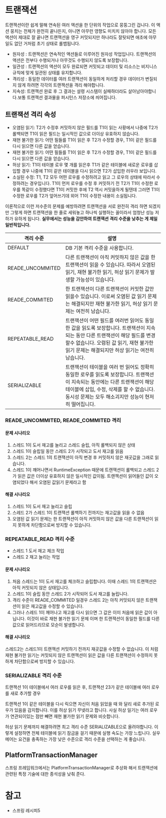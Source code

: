 # 트랜잭션

트랜잭션이란 쉽게 말해 연속된 여러 액션을 한 단위의 작업으로 뭉뚱그린 겁니다. 이 액션 뭉치는 전체가 완전히 끝나든지, 아니면 아무런 영향도 미치치 않아야 합니다. 모든 액션이 제대로 잘 끝나면 트랜잭션을 영구 커밋되지만 하나라도 잘됫되면 애초에 아무 일도 없던 거처럼 초기 상태로 롤뱁됩니다.

* 원자성 : 트랜잭션은 연속적인 액션들로 이루어진 원자성 작업입니다. 트랜잭션의 액션은 전부다 수행되거나 아무것도 수행되지 않도록 보장합니다.
* 일관성 : 트랜잭션의 액션이 모두 완료되면 커밋되고 데이터 및 리소스는 비지니스 규칙에 맞게 일관된 상태를 유지합니다.
* 격리성 : 동일한 데이터를 여러 트랜잭션이 동일하게 처리할 경우 데이터가 변질되지 않게 하려면 각각의 트랜잭션을 격리 해야합니다.
* 지속성: 트랜잭션 완료 후 그 결과는 설령 시스템이 실패하더라도 살아남아야합니다.보통 트랜잭션 결과물을 퍼시턴스 저장소에 씌어집니다.


## 트랜잭션 격리 속성 

* 오염된 읽기: T2가 수정후 커밋하지 않은 필드를 T1이 읽는 사황에서 나중에 T2가 롤백되면 T1이 읽은 필드는 일시적인 값으로 더이상 유효하지 않습니다.
* 재현 불가한 읽기: 어떤 필들를 T1이 읽은 후 T2가 수정할 경우, T1이 같은 필드를 다시 읽으면 다른 값을 얻습니다.
* 재현 불가한 읽기: 어떤 필들를 T1이 읽은 후 T2가 수정할 경우, T1이 같은 필드를 다시 읽으면 다른 값을 얻습니다.
* 허상 읽기: T1이 테이블 로우 몇 개를 읽은후 T1가 같은 테이블에 새로운 로우를 삽입할 경우 나중에 T1이 같은 테이블을 다시 읽으면 T2가 삽입한 러우라 보입니다.
* 소실된 수정: T1, T2 모두 어떤 로우를 수정하려고 읽고 그 로우의 상태에 따라서 수정하려는 경우입니다. T1이 먼저 로우를 수정 후 커밋하기 전 T2가 T1이 수정한 로우를 똑같이 수정했다면 T1이 커밋한 후에 T2 역시 커밋을하게 될텐데 그러면 T1이 수정한 로우를 T2가 엎어쓰기데 외어 T1이 수정한 내용이 소실됩니다.

이론적으로 이런 저수준의 문제를 예방하려면 트랜잭션을 서로 완전히 격리 하면 되겠지만 그렇게 하면 트랜잭션을 한 줄로 세워놓고 하나씩 실행하는 꼴이라서 엄청난 성능 저하가 유하게 됩니다. **실무에서는 성능을 감안하여 트랜잭션 격리 수준을 낮추는 게 제일 일반적입니다.**


격리 수준 | 설명
------|---
DEFAULT | DB 기본 격리 수준을 사용합니다.
READE_UNCOMMITED | 다른 트랜잭션이 아직 커밋하지 않은 값을 한 트랜잭션이 읽을 수 있습니다. 따라서 오염된 읽기, 재현 불가한 읽기, 허상 읽기 문제가 발생할 가능성이 있습니다.
READE_COMMITED | 한 트랜잭션이 다른 트랜잭션이 커밋한 값만 읽을수 있습니다. 이로써 오염된 값 읽기 문제는 해결되지만 재현 불가한 읽기, 허상 읽기 문제는 여전히 남습니다.
REPEATABLE_READ | 트랜잭션이 어떤 필드를 여러번 읽어도 동일한 값을 읽도록 보장합니다. 트랜잭션이 지속되는 동안 다른 트랜잭션이 해당 필드를 변경할수 없습니다. 오렴된 값 읽기, 재현 불가한 읽기 문제는 해결되지만 허상 읽기는 여전히 남습니다.
SERIALIZABLE | 트랜잭션이 테이블을 여러 번 읽어도 정확히 동일한 로우를 읽도록 보장합니다. 트랜잭션이 지속되는 동안에는 다른 트랜잭션이 해당 테이블에 삽입, 수정, 삭제를 할 수 없습니다. 동시성 문제는 모두 해소괴지만 성능이 현저히 떨어집니다.


### READE_UNCOMMITED, READE_COMMITED 격리


#### 문제 시나리오
1. 스레드 1이 도서 재고를 늘리고 스레드 슬립, 아직 롤백되지 않은 상태
2. 스레드 1이 슬립일 동안 스레드 2가 시작되고 도서 재고를 읽음
3. 스레드 2는 스레드 1의 트랜잭션이 아직 변경 후 커밋하지 않은 재곳값을 그래로 읽습니다. 
4. 스레드 1이 꺠어나면서 RuntimeException 때문에 트랜잭션이 롤백되고 스레드 2가 읽은 값은 더이상 유효하지 않은 일시적인 값이됨. 트랜잭션이 읽어들인 값이 오염되었다 해서 오염된 값읽기 문제라고 함

#### 해결 시나리오
1. 스레드 1이 도서 재고 늘리고 슬립
2. 스레드 2가 스레드 1이 트랜잭션 롤백하기 전까지는 재고값을 읽을 수 없음
3. 오염된 값 읽기 문제는 한 트랜잭션이 아직 커밋하지 않은 값을 다른 트랜잭션이 읽지 못하게 차단함으로써 방지할 수 있습니다.

### REPEATABLE_READ 격리 수준
* 스레드 1 도서 재고 체크 작업
* 스레드 2 재고 늘리는 작업

#### 문제 시나리오
1. 처음 스레드는 1이 도서 재고를 체크하고 슬립합니다. 이때 스레드 1의 트랜잭션은 아직 커밋되지 않은 상태입니다.
2. 스레드 1이 슬립 동안 스레드 2가 시작되어 도서 재고를 늘립니다.
3. 격리 수준이 READE_COMMITED 일경우 스레드 2는 아직 커밋되지 않은 트랜잭션이 읽은 재고값을 수정할 수 있습니다.
4. 그러나 스레드 1이 께어나고 재고를 다시 읽으면 그 값은 이미 처음에 읽은 값이 아닙니다. 이것이 바로 재현 불가한 읽기 문제 이며 한 트랜잭션이 동일한 필드를 다른 값으로 읽어드리므로 모순이 발생합니다.

#### 해결 시나리오
스레드2는 스레드1이 트랜잭션 커밋하기 전까지 재곳값을 수정할 수 없습니다. 이 처럼 재현 불가한 읽기는 커밋되지 않은 트랜잭션이 읽은 값을 다른 트랜잭션이 수정하지 못하게 차단함으로써 방지할 수 있습니다.

### SERIALIZABLE 격리 수준
트랜잭션 1이 테이블에서 여러 로우를 읽은 후, 트랜잭션 23가 같은 테이블에 여러 로우를 새로 추가할 경우

트랜잭션 1이 같은 테이블을 다시 릭으면 자신이 처음 읽었을 때 와 달리 새로 추가된 로우가 있음을 감지합니다. 이를 허상 읽기 무넺라고 합니다. 사실 허상 일기는 여러 로우가 연관되이있는 점만 빼면 재현 불가한 읽기 문제와 비슷합니다.

허상 읽기 문제까지 해결하려면 최고 격리 수준 SERIALIZABLE으로 올려야합니다. 이렇게 설정하면 전체 테이블에 읽기 잠금을 걸기 때문에 실행 속도는 가장 느립니다. 실우메어는 요건을 충족하는 가장 낮은 수준으로 격리 수준을 선택하는 게 좋습니다.

## PlatformTransactionManager
스프링 프레임워크에서는 PlatformTransactionManager로 추상화 해서 트랜잭션에 관련된 특정 기술에 대한 종석성을 낮춰 준다.


# 참고
* 스프링 레시피5